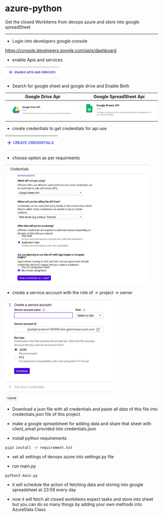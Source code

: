 # azure-python

Get the closed Workitems from devops azure and store into google spreadSheet

-----------------------------

- Login into developers google console

https://console.developers.google.com/apis/dashboard

- enable Apis and services 

![](img/enable_api_service_img.png)

- Search for google sheet and google drive and Enable Both

| Google Drive Api| Google SpreadSheet Api|
|------------|-------------|
| ![](img/drive_api.png) | ![](img/sheet_api.png) |


- create credentials to get credentials for api use 

![](img/create_c.png)

- choose option as per requirments
 
![](img/cread_d.png)

- create a service account with the role of -> project -> owner

![](img/c_service_A.png)

- Download a json file with all credentials and paste all data of this file into credentials.json file of this project

- make a google spreadsheet for adding data and share that sheet with client_email provided into  credentials.json

- install python requirements
```
pip3 install -r requirement.txt                   
```

- set all settings of devops azure into settings.py file

- run main.py
```
python3 main.py
```

- it will schedule the action of fetching data and storing into google spreadsheet at 23:59 every day

- now it will fetch all closed workitems expect tasks and store into sheet but you can do so many things by adding your own methods into AzureData Class
